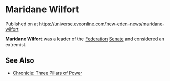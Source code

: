 # Maridane Wilfort
Published on  at https://universe.eveonline.com/new-eden-news/maridane-wilfort

**Maridane Wilfort** was a leader of the
[Federation](4bufc5OaK80rlo20Pez6gK) [Senate](x8brOPuT22Bcly2Sikkt5) and
considered an extremist.

See Also
--------
- [Chronicle: Three Pillars of Power](2ul6bh8SdTomvol1yUz512)
